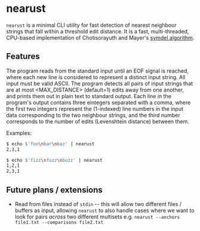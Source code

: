 # nearust
`nearust` is a minimal CLI utility for fast detection of nearest neighbour strings that fall within a threshold edit distance.
It is a fast, multi-threaded, CPU-based implementation of Chotisorayuth and Mayer's [symdel algorithm](https://arxiv.org/abs/2403.09010v1).

## Features
The program reads from the standard input until an EOF signal is reached, where each new line is considered to represent a distinct input string. 
All input must be valid ASCII.
The program detects all pairs of input strings that are at most <MAX_DISTANCE> (default=1) edits away from one another, and prints them out in plain text to standard output.
Each line in the program's output contains three eintegers separated with a comma, where the first two integers represent the (1-indexed) line numbers in the input data corresponding to the two neighbour strings, and the third number corresponds to the number of edits (Levenshtein distance) between them.

Examples:

```bash
$ echo $'foo\nbar\nbaz' | nearust
2,3,1
```

```bash
$ echo $'fizz\nfuzz\nbuzz' | nearust
1,2,1
2,3,1
```

## Future plans / extensions
- Read from files instead of `stdin` -- this will allow two different files / buffers as input, allowing `nearust` to also handle cases where we want to look for pairs *across* two different multisets e.g. `nearust --anchors file1.txt --comparisons file2.txt`
